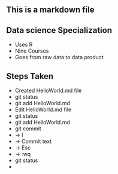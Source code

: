 ## This is a markdown file

## Data science Specialization 

* Uses R
* Nine Courses
* Goes from raw data to data product

## Steps Taken

* Created HelloWorld.md file
* git status
* git add HelloWorld.md
* Edit HelloWorld.md file
* git status
* git add HelloWorld.md
* git commit 
* -> I
* -> Commit text 
* -> Esc
* -> :wq
* git status
*
